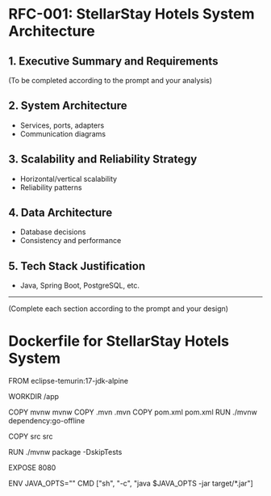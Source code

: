 # RFC-001: StellarStay Hotels System Architecture

## 1. Executive Summary and Requirements
(To be completed according to the prompt and your analysis)

## 2. System Architecture
- Services, ports, adapters
- Communication diagrams

## 3. Scalability and Reliability Strategy
- Horizontal/vertical scalability
- Reliability patterns

## 4. Data Architecture
- Database decisions
- Consistency and performance

## 5. Tech Stack Justification
- Java, Spring Boot, PostgreSQL, etc.

---
(Complete each section according to the prompt and your design)
# Dockerfile for StellarStay Hotels System
FROM eclipse-temurin:17-jdk-alpine

WORKDIR /app

COPY mvnw mvnw
COPY .mvn .mvn
COPY pom.xml pom.xml
RUN ./mvnw dependency:go-offline

COPY src src

RUN ./mvnw package -DskipTests

EXPOSE 8080

ENV JAVA_OPTS=""
CMD ["sh", "-c", "java $JAVA_OPTS -jar target/*.jar"]
